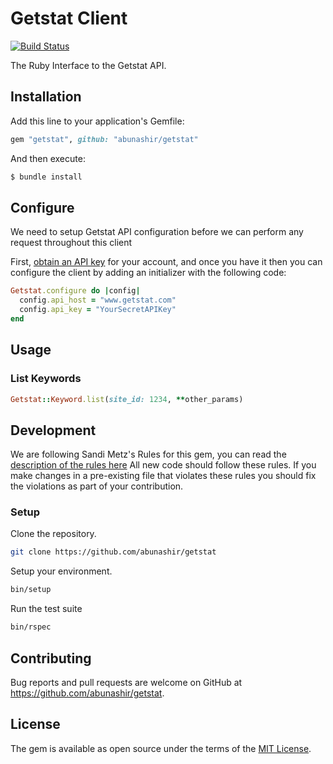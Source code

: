 # Getstat Client

[![Build
Status](https://travis-ci.org/abunashir/getstat.svg?branch=master)](https://travis-ci.org/abunashir/getstat)

The Ruby Interface to the Getstat API.

## Installation

Add this line to your application's Gemfile:

```ruby
gem "getstat", github: "abunashir/getstat"
```

And then execute:

```sh
$ bundle install
```

## Configure

We need to setup Getstat API configuration before we can perform any request
throughout this client

First, [obtain an API key] for your account, and once you have it then you can
configure the client by adding an initializer with the following code:

```ruby
Getstat.configure do |config|
  config.api_host = "www.getstat.com"
  config.api_key = "YourSecretAPIKey"
end
```

## Usage

### List Keywords

```ruby
Getstat::Keyword.list(site_id: 1234, **other_params)
```

## Development

We are following Sandi Metz's Rules for this gem, you can read the [description
of the rules here] All new code should follow these rules. If you make changes in
a pre-existing file that violates these rules you should fix the violations as
part of your contribution.

### Setup

Clone the repository.

```sh
git clone https://github.com/abunashir/getstat
```

Setup your environment.

```sh
bin/setup
```

Run the test suite

```sh
bin/rspec
```

## Contributing

Bug reports and pull requests are welcome on GitHub at https://github.com/abunashir/getstat.

## License

The gem is available as open source under the terms of the [MIT License](https://opensource.org/licenses/MIT).

[obtain an API key]: https://help.getstat.com/knowledgebase/using-the-stat-api/
[description of the rules here]: http://robots.thoughtbot.com/post/50655960596/sandi-metz-rules-for-developers
